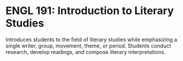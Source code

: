 # ENGL 191: Introduction to Literary Studies

Introduces students to the field of literary studies while emphasizing a single writer, group, movement, theme, or period. Students conduct research, develop readings, and compose literary interpretations.